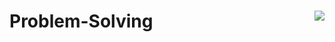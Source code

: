 # Problem-Solving    <img align='right' src="http://mazassumnida.wtf/api/v2/generate_badge?boj=otter66">

